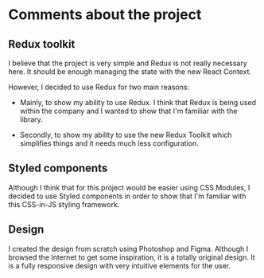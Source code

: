 # Comments about the project

## Redux toolkit

I believe that the project is very simple and Redux is not really necessary here. It should be enough managing the state with the new React Context.

However, I decided to use Redux for two main reasons:

* Mainly, to show my ability to use Redux. I think that Redux is being used within the company and I wanted to show that I'm familiar with the library.

* Secondly, to show my ability to use the new Redux Toolkit which simplifies things and it needs much less configuration.

## Styled components

Although I think that for this project would be easier using CSS Modules, I decided to use Styled components in order to show that I'm familiar with this CSS-in-JS styling framework.

## Design

I created the design from scratch using Photoshop and Figma. Although I browsed the Internet to get some inspiration, it is a totally original design. It is a fully responsive design with very intuitive elements for the user.
